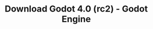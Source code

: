 ---
# Generated by /scripts/js/download_archive_generator !!! do not edit by hand !!!
title: 'Download Godot 4.0 (rc2) - Godot Engine'
type: 'download/archive'
name: '4.0'
flavor: 'rc2'
release_date: '2023-02-14T03:00:00-00:00'
release_notes: '/article/release-candidate-godot-4-0-rc-2/'
links:
  android.apk:
    name: 'android.apk'
    title: 'Android'
    caption: 'Universal APK (ARM64 + ARMv7 + x86_64 + x86)'
    tags:
      - 'APK download'
      - 'ARM64/v7'
      - 'x86 (64 & 32 bit)'
    hosts:
      github_builds:
        regular: 'https://github.com/godotengine/godot-builds/releases/download/4.0-rc2/Godot_v4.0-rc2_android_editor.apk'
        mono: '#'
      github:
        regular: 'https://github.com/godotengine/godot/releases/download/4.0-rc2/Godot_v4.0-rc2_android_editor.apk'
        mono: '#'
  linux.64:
    name: 'linux.64'
    title: 'Linux'
    caption: 'Standard (x86_64)'
    tags:
      - '64 bit'
    hosts:
      github_builds:
        regular: 'https://github.com/godotengine/godot-builds/releases/download/4.0-rc2/Godot_v4.0-rc2_linux.x86_64.zip'
        mono: 'https://github.com/godotengine/godot-builds/releases/download/4.0-rc2/Godot_v4.0-rc2_mono_linux_x86_64.zip'
      github:
        regular: 'https://github.com/godotengine/godot/releases/download/4.0-rc2/Godot_v4.0-rc2_linux.x86_64.zip'
        mono: 'https://github.com/godotengine/godot/releases/download/4.0-rc2/Godot_v4.0-rc2_mono_linux_x86_64.zip'
  macos.universal:
    name: 'macos.universal'
    title: 'macOS'
    caption: 'Universal (x86_64 + Apple Silicon)'
    tags:
      - 'Intel/Apple Silicon'
      - '64 bit'
    hosts:
      github_builds:
        regular: 'https://github.com/godotengine/godot-builds/releases/download/4.0-rc2/Godot_v4.0-rc2_macos.universal.zip'
        mono: 'https://github.com/godotengine/godot-builds/releases/download/4.0-rc2/Godot_v4.0-rc2_mono_macos.universal.zip'
      github:
        regular: 'https://github.com/godotengine/godot/releases/download/4.0-rc2/Godot_v4.0-rc2_macos.universal.zip'
        mono: 'https://github.com/godotengine/godot/releases/download/4.0-rc2/Godot_v4.0-rc2_mono_macos.universal.zip'
  windows.64:
    name: 'windows.64'
    title: 'Windows'
    caption: 'Standard (x86_64)'
    tags:
      - '64 bit'
    hosts:
      github_builds:
        regular: 'https://github.com/godotengine/godot-builds/releases/download/4.0-rc2/Godot_v4.0-rc2_win64.exe.zip'
        mono: 'https://github.com/godotengine/godot-builds/releases/download/4.0-rc2/Godot_v4.0-rc2_mono_win64.zip'
      github:
        regular: 'https://github.com/godotengine/godot/releases/download/4.0-rc2/Godot_v4.0-rc2_win64.exe.zip'
        mono: 'https://github.com/godotengine/godot/releases/download/4.0-rc2/Godot_v4.0-rc2_mono_win64.zip'
  web:
    name: 'web'
    title: 'Web editor'
    caption: ''
    tags:
      - 'Self-hosted'
      - 'Cross-platform'
    hosts:
      github_builds:
        regular: 'https://github.com/godotengine/godot-builds/releases/download/4.0-rc2/Godot_v4.0-rc2_web_editor.zip'
        mono: '#'
      github:
        regular: 'https://github.com/godotengine/godot/releases/download/4.0-rc2/Godot_v4.0-rc2_web_editor.zip'
        mono: '#'
  linux.arm64:
    name: 'linux.arm64'
    title: 'Linux'
    caption: 'Standard (ARM64)'
    tags:
      - 'ARM64'
      - '64 bit'
    hosts:
      github_builds:
        regular: 'https://github.com/godotengine/godot-builds/releases/download/4.0-rc2/Godot_v4.0-rc2_linux.arm64.zip'
        mono: 'https://github.com/godotengine/godot-builds/releases/download/4.0-rc2/Godot_v4.0-rc2_mono_linux_arm64.zip'
      github:
        regular: 'https://github.com/godotengine/godot/releases/download/4.0-rc2/Godot_v4.0-rc2_linux.arm64.zip'
        mono: 'https://github.com/godotengine/godot/releases/download/4.0-rc2/Godot_v4.0-rc2_mono_linux_arm64.zip'
  linux.32:
    name: 'linux.32'
    title: 'Linux'
    caption: 'Standard (x86)'
    tags:
      - '32 bit'
    hosts:
      github_builds:
        regular: 'https://github.com/godotengine/godot-builds/releases/download/4.0-rc2/Godot_v4.0-rc2_linux.x86_32.zip'
        mono: 'https://github.com/godotengine/godot-builds/releases/download/4.0-rc2/Godot_v4.0-rc2_mono_linux_x86_32.zip'
      github:
        regular: 'https://github.com/godotengine/godot/releases/download/4.0-rc2/Godot_v4.0-rc2_linux.x86_32.zip'
        mono: 'https://github.com/godotengine/godot/releases/download/4.0-rc2/Godot_v4.0-rc2_mono_linux_x86_32.zip'
  linux.arm32:
    name: 'linux.arm32'
    title: 'Linux'
    caption: 'Standard (ARM32)'
    tags:
      - 'ARM32'
      - '32 bit'
    hosts:
      github_builds:
        regular: 'https://github.com/godotengine/godot-builds/releases/download/4.0-rc2/Godot_v4.0-rc2_linux.arm32.zip'
        mono: 'https://github.com/godotengine/godot-builds/releases/download/4.0-rc2/Godot_v4.0-rc2_mono_linux_arm32.zip'
      github:
        regular: 'https://github.com/godotengine/godot/releases/download/4.0-rc2/Godot_v4.0-rc2_linux.arm32.zip'
        mono: 'https://github.com/godotengine/godot/releases/download/4.0-rc2/Godot_v4.0-rc2_mono_linux_arm32.zip'
  windows.32:
    name: 'windows.32'
    title: 'Windows'
    caption: 'Standard (x86)'
    tags:
      - '32 bit'
    hosts:
      github_builds:
        regular: 'https://github.com/godotengine/godot-builds/releases/download/4.0-rc2/Godot_v4.0-rc2_win32.exe.zip'
        mono: 'https://github.com/godotengine/godot-builds/releases/download/4.0-rc2/Godot_v4.0-rc2_mono_win32.zip'
      github:
        regular: 'https://github.com/godotengine/godot/releases/download/4.0-rc2/Godot_v4.0-rc2_win32.exe.zip'
        mono: 'https://github.com/godotengine/godot/releases/download/4.0-rc2/Godot_v4.0-rc2_mono_win32.zip'
  aar_library:
    name: 'aar_library'
    title: 'AAR library'
    caption: ''
    tags:
      - 'Android plugins'
      - 'Java'
      - 'Kotlin'
    hosts:
      github_builds:
        regular: 'https://github.com/godotengine/godot-builds/releases/download/4.0-rc2/godot-lib.4.0.rc2.template_release.aar'
        mono: '#'
      github:
        regular: 'https://github.com/godotengine/godot/releases/download/4.0-rc2/godot-lib.4.0.rc2.template_release.aar'
        mono: '#'
  templates:
    name: 'templates'
    title: 'Export templates'
    caption: ''
    tags:
      - 'Used to export your games to all supported platforms'
    hosts:
      github_builds:
        regular: 'https://github.com/godotengine/godot-builds/releases/download/4.0-rc2/Godot_v4.0-rc2_export_templates.tpz'
        mono: 'https://github.com/godotengine/godot-builds/releases/download/4.0-rc2/Godot_v4.0-rc2_mono_export_templates.tpz'
      github:
        regular: 'https://github.com/godotengine/godot/releases/download/4.0-rc2/Godot_v4.0-rc2_export_templates.tpz'
        mono: 'https://github.com/godotengine/godot/releases/download/4.0-rc2/Godot_v4.0-rc2_mono_export_templates.tpz'
primaryPlatforms:
  - 'android.apk'
  - 'linux.64'
  - 'macos.universal'
  - 'windows.64'
  - 'web'
  - 'templates'
---